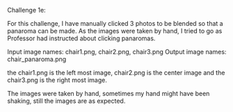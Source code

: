 Challenge 1e:

For this challenge, I have manually clicked 3 photos to be blended so 
that a panaroma can be made. As the images were taken by hand, I tried to
go as Professor had instructed about clicking panaromas. 

Input image names: chair1.png, chair2.png, chair3.png
Output image names: chair_panaroma.png

the chair1.png is the left most image, chair2.png is the center image and 
the chair3.png is the right most image.

The images were taken by hand, sometimes my hand might have been shaking, 
still the images are as expected.
